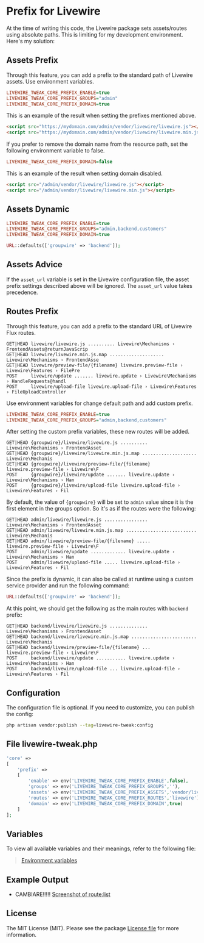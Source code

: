 # Prefix for Livewire

At the time of writing this code, the Livewire package sets assets/routes using absolute paths. This is limiting for my development environment. Here's my solution:

## Assets Prefix

Through this feature, you can add a prefix to the standard path of Livewire assets. Use environment variables.

```ini
LIVEWIRE_TWEAK_CORE_PREFIX_ENABLE=true
LIVEWIRE_TWEAK_CORE_PREFIX_GROUPS="admin"
LIVEWIRE_TWEAK_CORE_PREFIX_DOMAIN=true
```

This is an example of the result when setting the prefixes mentioned above.

```html
<script src="https://mydomain.com/admin/vendor/livewire/livewire.js"></script>
<script src="https://mydomain.com/admin/vendor/livewire/livewire.min.js"></script>
```

If you prefer to remove the domain name from the resource path, set the following environment variable to false.

```ini
LIVEWIRE_TWEAK_CORE_PREFIX_DOMAIN=false
```

This is an example of the result when setting domain disabled.

```html
<script src="/admin/vendor/livewire/livewire.js"></script>
<script src="/admin/vendor/livewire/livewire.min.js"></script>
```

## Assets Dynamic

```ini
LIVEWIRE_TWEAK_CORE_PREFIX_ENABLE=true
LIVEWIRE_TWEAK_CORE_PREFIX_GROUPS="admin,backend,customers"
LIVEWIRE_TWEAK_CORE_PREFIX_DOMAIN=true
```

```php
URL::defaults(['groupwire' => 'backend']);
```

## Assets Advice

If the `asset_url` variable is set in the Livewire configuration file, the asset prefix settings described above will be ignored. The `asset_url` value takes precedence.

## Routes Prefix

Through this feature, you can add a prefix to the standard URL of Livewire Flux routes.

```
GET|HEAD livewire/livewire.js .......... Livewire\Mechanisms › FrontendAssets@returnJavaScrip
GET|HEAD livewire/livewire.min.js.map .................... Livewire\Mechanisms › FrontendAsse
GET|HEAD livewire/preview-file/{filename} livewire.preview-file › Livewire\Features › FilePre
POST     livewire/update ....... livewire.update › Livewire\Mechanisms › HandleRequests@handl
POST     livewire/upload-file livewire.upload-file › Livewire\Features › FileUploadController
```

Use environment variables for change default path and add custom prefix.

```ini
LIVEWIRE_TWEAK_CORE_PREFIX_ENABLE=true
LIVEWIRE_TWEAK_CORE_PREFIX_GROUPS="admin,backend,customers"
```
After setting the custom prefix variables, these new routes will be added.

```
GET|HEAD {groupwire}/livewire/livewire.js .......... Livewire\Mechanisms › FrontendAsset
GET|HEAD {groupwire}/livewire/livewire.min.js.map .................... Livewire\Mechanis
GET|HEAD {groupwire}/livewire/preview-file/{filename} livewire.preview-file › Livewire\F
POST     {groupwire}/livewire/update ....... livewire.update › Livewire\Mechanisms › Han
POST     {groupwire}/livewire/upload-file livewire.upload-file › Livewire\Features › Fil
```

By default, the value of `{groupwire}` will be set to `admin` value since it is the first element in the groups option. So it's as if the routes were the following:

```
GET|HEAD admin/livewire/livewire.js ................ Livewire\Mechanisms › FrontendAsset
GET|HEAD admin/livewire/livewire.min.js.map .......................... Livewire\Mechanis
GET|HEAD admin/livewire/preview-file/{filename} ..... livewire.preview-file › Livewire\F
POST     admin/livewire/update ............. livewire.update › Livewire\Mechanisms › Han
POST     admin/livewire/upload-file ..... livewire.upload-file › Livewire\Features › Fil
```

Since the prefix is dynamic, it can also be called at runtime using a custom service provider and run the following command:

```php
URL::defaults(['groupwire' => 'backend']);
```

At this point, we should get the following as the main routes with `backend` prefix:

```
GET|HEAD backend/livewire/livewire.js .............. Livewire\Mechanisms › FrontendAsset
GET|HEAD backend/livewire/livewire.min.js.map ........................ Livewire\Mechanis
GET|HEAD backend/livewire/preview-file/{filename} ... livewire.preview-file › Livewire\F
POST     backend/livewire/update ........... livewire.update › Livewire\Mechanisms › Han
POST     backend/livewire/upload-file ... livewire.upload-file › Livewire\Features › Fil
```

## Configuration

The configuration file is optional. If you need to customize, you can publish the config:

```bash
php artisan vendor:publish --tag=livewire-tweak:config
```

## File livewire-tweak.php

```php
'core' =>
[
    'prefix' =>
    [
        'enable' => env('LIVEWIRE_TWEAK_CORE_PREFIX_ENABLE',false),
        'groups' => env('LIVEWIRE_TWEAK_CORE_PREFIX_GROUPS',''),
        'assets' => env('LIVEWIRE_TWEAK_CORE_PREFIX_ASSETS','vendor/livewire'),
        'routes' => env('LIVEWIRE_TWEAK_CORE_PREFIX_ROUTES','livewire'),
        'domain' => env('LIVEWIRE_TWEAK_CORE_PREFIX_DOMAIN',true)
    ]
];
```

## Variables

To view all available variables and their meanings, refer to the following file:

> [Environment variables](../../examples/variables.env)

## Example Output

- CAMBIARE!!!!! [Screenshot of route:list](../images/core-routes.jpg)  

## License

The MIT License (MIT). Please see the package [License file](../../LICENSE) for more information.
